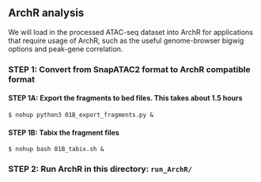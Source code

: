 ## ArchR analysis

We will load in the processed ATAC-seq dataset into ArchR for applications that require usage of ArchR, such as the useful genome-browser bigwig options and peak-gene correlation.

### STEP 1: Convert from SnapATAC2 format to ArchR compatible format

#### STEP 1A: Export the fragments to bed files. This takes about 1.5 hours
```
$ nohup python3 01B_export_fragments.py &
```

#### STEP 1B: Tabix the fragment files
```
$ nohup bash 01B_tabix.sh & 
```

### STEP 2: Run ArchR in this directory: `run_ArchR/`
